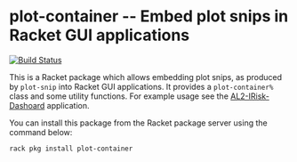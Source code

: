 # plot-container -- Embed plot snips in Racket GUI applications

[![Build Status](https://dev.azure.com/alexharsanyi0641/racket-packages/_apis/build/status/alex-hhh.plot-container?branchName=master)](https://dev.azure.com/alexharsanyi0641/racket-packages/_build/latest?definitionId=3&branchName=master)

This is a Racket package which allows embedding plot snips, as produced by
`plot-snip` into Racket GUI applications.  It provides a `plot-container%`
class and some utility functions.  For example usage see the
[AL2-IRisk-Dashoard][al2id] application.

You can install this package from the Racket package server using the command
below:

```
rack pkg install plot-container
```

[al2id]: https://github.com/alex-hhh/AL2-IRisk-Dashboard
